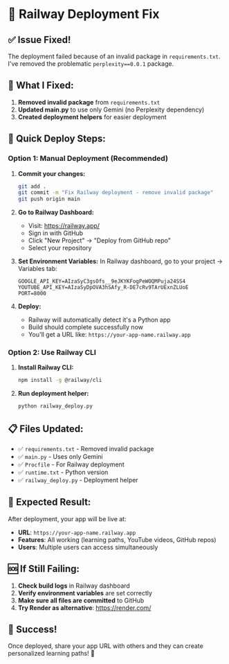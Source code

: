 # 🚀 Railway Deployment Fix

## ✅ **Issue Fixed!**

The deployment failed because of an invalid package in `requirements.txt`. I've removed the problematic `perplexity==0.0.1` package.

## 🔧 **What I Fixed:**

1. **Removed invalid package** from `requirements.txt`
2. **Updated main.py** to use only Gemini (no Perplexity dependency)
3. **Created deployment helpers** for easier deployment

## 🚀 **Quick Deploy Steps:**

### **Option 1: Manual Deployment (Recommended)**

1. **Commit your changes:**
   ```bash
   git add .
   git commit -m "Fix Railway deployment - remove invalid package"
   git push origin main
   ```

2. **Go to Railway Dashboard:**
   - Visit: https://railway.app/
   - Sign in with GitHub
   - Click "New Project" → "Deploy from GitHub repo"
   - Select your repository

3. **Set Environment Variables:**
   In Railway dashboard, go to your project → Variables tab:
   ```
   GOOGLE_API_KEY=AIzaSyC3gsOfs__9eJKYKFogPeWOQMPuja24SS4
   YOUTUBE_API_KEY=AIzaSyDpOVA3hSAfy_R-DE7cRv9TArUExnZLUoE
   PORT=8000
   ```

4. **Deploy:**
   - Railway will automatically detect it's a Python app
   - Build should complete successfully now
   - You'll get a URL like: `https://your-app-name.railway.app`

### **Option 2: Use Railway CLI**

1. **Install Railway CLI:**
   ```bash
   npm install -g @railway/cli
   ```

2. **Run deployment helper:**
   ```bash
   python railway_deploy.py
   ```

## 📋 **Files Updated:**

- ✅ `requirements.txt` - Removed invalid package
- ✅ `main.py` - Uses only Gemini
- ✅ `Procfile` - For Railway deployment
- ✅ `runtime.txt` - Python version
- ✅ `railway_deploy.py` - Deployment helper

## 🎯 **Expected Result:**

After deployment, your app will be live at:
- **URL**: `https://your-app-name.railway.app`
- **Features**: All working (learning paths, YouTube videos, GitHub repos)
- **Users**: Multiple users can access simultaneously

## 🆘 **If Still Failing:**

1. **Check build logs** in Railway dashboard
2. **Verify environment variables** are set correctly
3. **Make sure all files are committed** to GitHub
4. **Try Render as alternative**: https://render.com/

## 🎉 **Success!**

Once deployed, share your app URL with others and they can create personalized learning paths! 🚀 